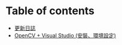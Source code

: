 # Table of contents

* [更新日誌](README.md)
* [OpenCV + Visual Studio \(安裝、環境設定\)](visual-studio-opencv.md)

